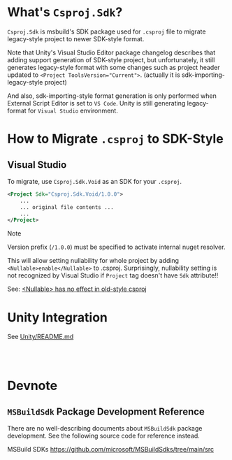 # What's `Csproj.Sdk`?

`Csproj.Sdk` is msbuild's SDK package used for `.csproj` file to migrate legacy-style project to newer SDK-style format.

Note that Unity's Visual Studio Editor package changelog describes that adding support generation of SDK-style project, but unfortunately, it still generates legacy-style format with some changes such as project header updated to `<Project ToolsVersion="Current">`. (actually it is sdk-importing-legacy-style project)

And also, sdk-importing-style format generation is only performed when External Script Editor is set to `VS Code`.
Unity is still generating legacy-format for `Visual Studio` environment.



# How to Migrate `.csproj` to SDK-Style

## Visual Studio

To migrate, use `Csproj.Sdk.Void` as an SDK for your `.csproj`.

```xml
<Project Sdk="Csproj.Sdk.Void/1.0.0">
    ...
    ... original file contents ...
    ...
</Project>
```

> [!NOTE]
> Version prefix (`/1.0.0`) must be specified to activate internal nuget resolver.

This will allow setting nullability for whole project by adding `<Nullable>enable</Nullable>` to .csproj.
Surprisingly, nullability setting is not recognized by Visual Studio if `Project` tag doesn't have `Sdk` attribute!!

See: [\<Nullable> has no effect in old-style csproj](https://github.com/dotnet/project-system/issues/5551)



# Unity Integration

See [Unity/README.md](Unity/README.md)



&nbsp;  
&nbsp;  

# Devnote

## `MSBuildSdk` Package Development Reference

There are no well-describing documents about `MSBuildSdk` package development. See the following source code for reference instead.

MSBuild SDKs
https://github.com/microsoft/MSBuildSdks/tree/main/src
